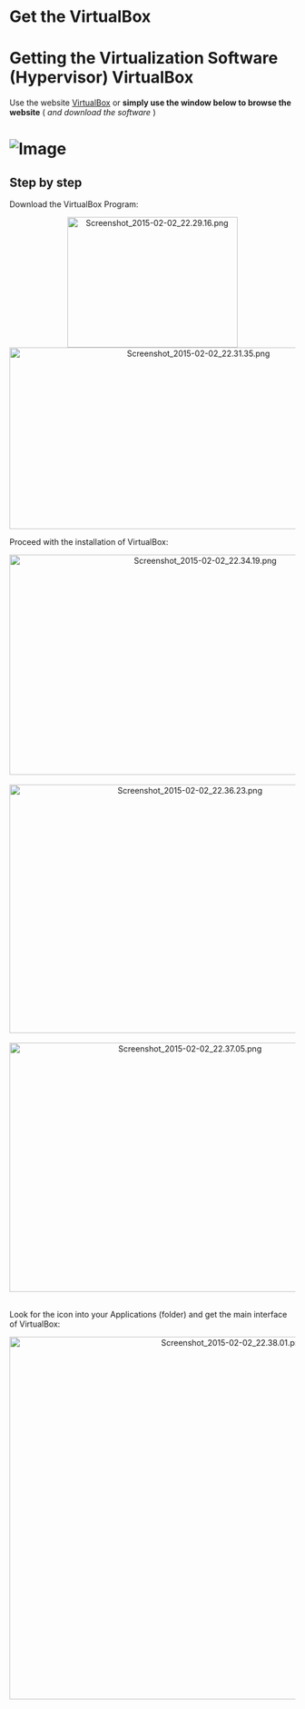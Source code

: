 # Get the VirtualBox


# Getting the Virtualization Software (Hypervisor) VirtualBox



Use the website [VirtualBox](https://www.virtualbox.org/) or **simply use the window below to browse the website** ( _and download the software_ )

# ![Image](../pictures/Screenshot_2015-02-02_22.28.09.png)




## Step by step

Download the VirtualBox Program:


   <CENTER>
     <img src="https://twiki.cern.ch/twiki/pub/AtlasProtected/MilanoTutorial2015RootHelp/Screenshot_2015-02-02_22.29.16.png" alt="Screenshot_2015-02-02_22.29.16.png" width="300" height="230" /></verbatim>
     <img src="https://twiki.cern.ch/twiki/pub/AtlasProtected/MilanoTutorial2015RootHelp/Screenshot_2015-02-02_22.31.35.png" alt="Screenshot_2015-02-02_22.31.35.png" width="650" height="320" /></verbatim></br>
   </CENTER>


Proceed with the installation of VirtualBox:


   <CENTER>
     <img src="https://twiki.cern.ch/twiki/pub/AtlasProtected/MilanoTutorial2015RootHelp/Screenshot_2015-02-02_22.34.19.png" alt="Screenshot_2015-02-02_22.34.19.png" width="674" height="388" /></verbatim></br></br>
     <img src="https://twiki.cern.ch/twiki/pub/AtlasProtected/MilanoTutorial2015RootHelp/Screenshot_2015-02-02_22.36.23.png" alt="Screenshot_2015-02-02_22.36.23.png" width="620" height="438" /></verbatim></br></br>
     <img src="https://twiki.cern.ch/twiki/pub/AtlasProtected/MilanoTutorial2015RootHelp/Screenshot_2015-02-02_22.37.05.png" alt="Screenshot_2015-02-02_22.37.05.png" width="620" height="439" /></verbatim></br></br>
   </CENTER>



Look for the icon into your Applications (folder) and get the main interface of VirtualBox:


   <CENTER>
     <img src="https://twiki.cern.ch/twiki/pub/AtlasProtected/MilanoTutorial2015RootHelp/Screenshot_2015-02-02_22.38.01.png" alt="Screenshot_2015-02-02_22.38.01.png" width="771" height="639" /></verbatim></br>
   </CENTER>
